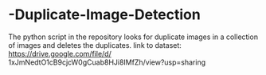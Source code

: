# -Duplicate-Image-Detection
The python script in the repository looks for duplicate images in a collection of images and deletes the duplicates. 
link to dataset: https://drive.google.com/file/d/ 1xJmNedtO1cB9cjcW0gCuab8HJi8IMfZh/view?usp=sharing
